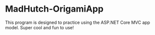 # MadHutch-OrigamiApp

This program is designed to practice using the ASP.NET Core MVC app model. Super cool and fun to use!
